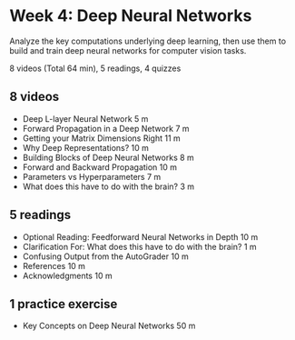# Week 4: Deep Neural Networks

Analyze the key computations underlying deep learning, then use them to build and train deep neural networks for computer vision tasks.

8 videos (Total 64 min), 5 readings, 4 quizzes

## 8 videos

* Deep L-layer Neural Network 5 m
* Forward Propagation in a Deep Network 7 m
* Getting your Matrix Dimensions Right 11 m
* Why Deep Representations? 10 m
* Building Blocks of Deep Neural Networks 8 m
* Forward and Backward Propagation 10 m
* Parameters vs Hyperparameters 7 m
* What does this have to do with the brain? 3 m

## 5 readings

* Optional Reading: Feedforward Neural Networks in Depth 10 m
* Clarification For: What does this have to do with the brain? 1 m
* Confusing Output from the AutoGrader 10 m
* References 10 m
* Acknowledgments 10 m

## 1 practice exercise

* Key Concepts on Deep Neural Networks 50 m